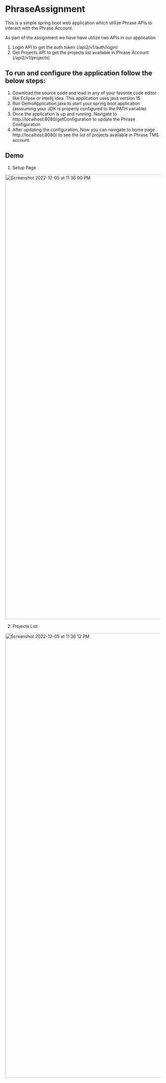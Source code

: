 # PhraseAssignment

This is a simple spring boot web application which utilize Phrase APIs to interact with the Phrase Account.

As part of the assignment we have have utilize two APIs in our application
1) Login API to get the auth token (/api2/v1/auth/login)
2) Get Projects API to get the projects list available in Phrase Account (/api2/v1/projects)

## To run and configure the application follow the below steps:

1) Download the source code and load in any of your favorite code editor like Eclipse or intellij idea. This application uses java version 15
2) Run DemoApplication.java to start your spring boot application (asssuming your JDK is properly configured to the PATH variable)
3) Once the application is up and running. Navigate to http://localhost:8080/getConfiguration to update the Phrase Configuration
4) After updating the configuration, Now you can navigate to home page  http://localhost:8080/ to see the list of projects available in Phrase TMS account.

## Demo 
1) Setup Page
<img width="1440" alt="Screenshot 2022-12-05 at 11 36 00 PM" src="https://user-images.githubusercontent.com/75582871/205711157-de6bdd23-b84c-421d-afee-efde58a7849a.png">

2) Projects List
<img width="1440" alt="Screenshot 2022-12-05 at 11 36 12 PM" src="https://user-images.githubusercontent.com/75582871/205711212-a655e893-68b5-4b89-b519-0a8b1e3d8ee5.png">



